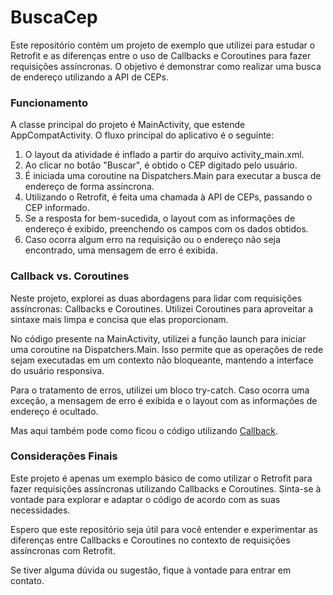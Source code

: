 # BuscaCep
Este repositório contém um projeto de exemplo que utilizei para estudar o Retrofit e as diferenças entre o uso de Callbacks e Coroutines para fazer requisições assíncronas. O objetivo é demonstrar como realizar uma busca de endereço utilizando a API de CEPs.

<h3>Funcionamento</h3>

A classe principal do projeto é MainActivity, que estende AppCompatActivity. O fluxo principal do aplicativo é o seguinte:

1. O layout da atividade é inflado a partir do arquivo activity_main.xml.
2. Ao clicar no botão "Buscar", é obtido o CEP digitado pelo usuário.
3. É iniciada uma coroutine na Dispatchers.Main para executar a busca de endereço de forma assíncrona.
4. Utilizando o Retrofit, é feita uma chamada à API de CEPs, passando o CEP informado.
5. Se a resposta for bem-sucedida, o layout com as informações de endereço é exibido, preenchendo os campos com os dados obtidos.
6. Caso ocorra algum erro na requisição ou o endereço não seja encontrado, uma mensagem de erro é exibida.

<h3>Callback vs. Coroutines</h3>

Neste projeto, explorei as duas abordagens para lidar com requisições assíncronas: Callbacks e Coroutines. Utilizei Coroutines para aproveitar a sintaxe mais limpa e concisa que elas proporcionam.

No código presente na MainActivity, utilizei a função launch para iniciar uma coroutine na Dispatchers.Main. Isso permite que as operações de rede sejam executadas em um contexto não bloqueante, mantendo a interface do usuário responsiva.

Para o tratamento de erros, utilizei um bloco try-catch. Caso ocorra uma exceção, a mensagem de erro é exibida e o layout com as informações de endereço é ocultado.

Mas aqui também pode como ficou o código utilizando [Callback](https://github.com/phtrebil/BuscaCep/tree/utilizando_callback).

<h3>Considerações Finais</h3>
Este projeto é apenas um exemplo básico de como utilizar o Retrofit para fazer requisições assíncronas utilizando Callbacks e Coroutines. Sinta-se à vontade para explorar e adaptar o código de acordo com as suas necessidades.

Espero que este repositório seja útil para você entender e experimentar as diferenças entre Callbacks e Coroutines no contexto de requisições assíncronas com Retrofit.

Se tiver alguma dúvida ou sugestão, fique à vontade para entrar em contato.

